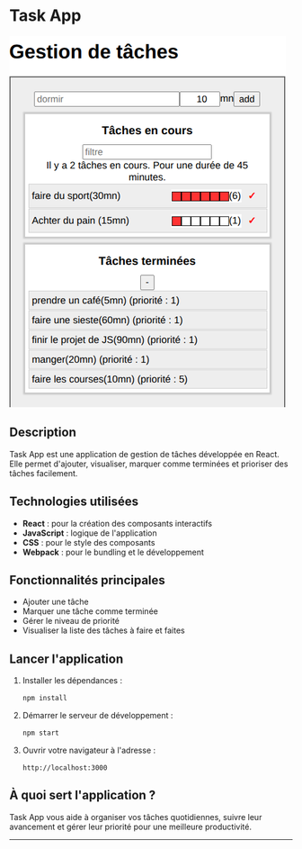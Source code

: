 # Task App

![Capture d'écran](task.png)

## Description

Task App est une application de gestion de tâches développée en React. Elle permet d'ajouter, visualiser, marquer comme terminées et prioriser des tâches facilement.

## Technologies utilisées

- **React** : pour la création des composants interactifs
- **JavaScript** : logique de l'application
- **CSS** : pour le style des composants
- **Webpack** : pour le bundling et le développement

## Fonctionnalités principales

- Ajouter une tâche
- Marquer une tâche comme terminée
- Gérer le niveau de priorité
- Visualiser la liste des tâches à faire et faites

## Lancer l'application

1. Installer les dépendances :
   ```bash
   npm install
   ```
2. Démarrer le serveur de développement :
   ```bash
   npm start
   ```
3. Ouvrir votre navigateur à l'adresse :
   ```
   http://localhost:3000
   ```

## À quoi sert l'application ?

Task App vous aide à organiser vos tâches quotidiennes, suivre leur avancement et gérer leur priorité pour une meilleure productivité.

---
